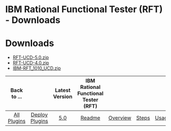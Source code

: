 
IBM Rational Functional Tester (RFT) - Downloads
================================================

# Downloads

- [RFT-UCD-5.0.zip](https://raw.githubusercontent.com/UrbanCode/IBM-UCD-PLUGINS/main/files/RFT-UCD/RFT-UCD-5.0.zip)
- [RFT-UCD-4.0.zip](https://raw.githubusercontent.com/UrbanCode/IBM-UCD-PLUGINS/main/files/RFT-UCD/RFT-UCD-4.0.zip)
- [IBM-RFT_1010_UCD.zip](https://raw.githubusercontent.com/UrbanCode/IBM-UCD-PLUGINS/main/files/RFT-UCD/IBM-RFT_1010_UCD.zip)

|Back to ...||Latest Version|IBM Rational Functional Tester (RFT) ||||
| :---: | :---: | :---: | :---: | :---: | :---: | :---: |
|[All Plugins](../../index.md)|[Deploy Plugins](../README.md)|[5.0](https://raw.githubusercontent.com/UrbanCode/IBM-UCD-PLUGINS/main/files/RFT-UCD/RFT-UCD-5.0.zip)|[Readme](README.md)|[Overview](overview.md)|[Steps](steps.md)|[Usage](usage.md)|
